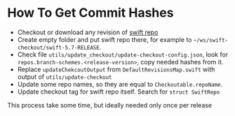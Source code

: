 #  How To Get Commit Hashes

- Checkout or download any revision of [swift repo](https://github.com/apple/swift/)
- Create empty folder and put swift repo there, for example to `~/ws/swift-checkout/swift-5.7-RELEASE`.
- Check file `utils/update_checkout/update-checkout-config.json`, look for `repos.branch-schemes.<release-version>`, copy needed hashes from it. 
- Replace ``updateChekcoutOutput`` from `DefaultRevisionsMap.swift` with output of `utils/update-checkout`
- Update some repo names, so they are equal to `Checkoutable.repoName`.
- Update checkout tag for swift repo itself. Search for `struct SwiftRepo`
  
 
This process take some time, but ideally needed only once per release 


